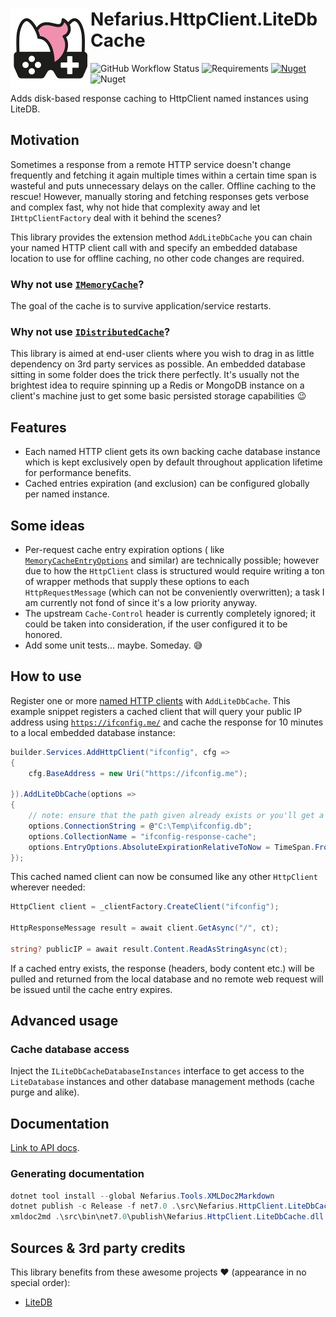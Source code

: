 # <img src="assets/NSS-128x128.png" align="left" />Nefarius.HttpClient.LiteDbCache

![GitHub Workflow Status](https://img.shields.io/github/actions/workflow/status/nefarius/Nefarius.HttpClient.LiteDbCache/build.yml) ![Requirements](https://img.shields.io/badge/Requires-.NET%20%3E%3D6.0-blue.svg) [![Nuget](https://img.shields.io/nuget/v/Nefarius.HttpClient.LiteDbCache)](https://www.nuget.org/packages/Nefarius.HttpClient.LiteDbCache/) ![Nuget](https://img.shields.io/nuget/dt/Nefarius.HttpClient.LiteDbCache)

Adds disk-based response caching to HttpClient named instances using LiteDB.

## Motivation

Sometimes a response from a remote HTTP service doesn't change frequently and fetching it again multiple times within a
certain time span is wasteful and puts unnecessary delays on the caller. Offline caching to the rescue! However,
manually storing and fetching responses gets verbose and complex fast, why not hide that complexity away and
let `IHttpClientFactory` deal with it behind the scenes?

This library provides the extension method `AddLiteDbCache` you can chain your named HTTP client call with and specify
an embedded database location to use for offline caching, no other code changes are required.

### Why not use [`IMemoryCache`](https://learn.microsoft.com/en-us/aspnet/core/performance/caching/memory)?

The goal of the cache is to survive application/service restarts.

### Why not use [`IDistributedCache`](https://learn.microsoft.com/en-us/aspnet/core/performance/caching/distributed)?

This library is aimed at end-user clients where you wish to drag in as little dependency on 3rd party services as
possible. An embedded database sitting in some folder does the trick there perfectly. It's usually not the brightest
idea to require spinning up a Redis or MongoDB instance on a client's machine just to get some basic persisted storage
capabilities 😉

## Features

- Each named HTTP client gets its own backing cache database instance which is kept exclusively open by default
  throughout application lifetime for performance benefits.
- Cached entries expiration (and exclusion) can be configured globally per named instance.

## Some ideas

- Per-request cache entry expiration options (
  like [`MemoryCacheEntryOptions`](https://learn.microsoft.com/en-us/dotnet/api/microsoft.extensions.caching.memory.memorycacheentryoptions)
  and similar) are technically possible; however due to how the `HttpClient` class is structured would require writing a
  ton of wrapper methods that supply these options to each `HttpRequestMessage` (which can not be conveniently
  overwritten); a task I am currently not fond of since it's a low priority anyway.
- The upstream `Cache-Control` header is currently completely ignored; it could be taken into consideration, if the user
  configured it to be honored.
- Add some unit tests... maybe. Someday. 😅

## How to use

Register one or
more [named HTTP clients](https://learn.microsoft.com/en-us/aspnet/core/fundamentals/http-requests#named-clients)
with `AddLiteDbCache`. This example snippet registers a cached client that will query your public IP address
using [`https://ifconfig.me/`](https://ifconfig.me/) and cache the response for 10 minutes to a local embedded database
instance:

```csharp
builder.Services.AddHttpClient("ifconfig", cfg =>
{
    cfg.BaseAddress = new Uri("https://ifconfig.me");
    
}).AddLiteDbCache(options =>
{
    // note: ensure that the path given already exists or you'll get a runtime exception
    options.ConnectionString = @"C:\Temp\ifconfig.db";
    options.CollectionName = "ifconfig-response-cache";
    options.EntryOptions.AbsoluteExpirationRelativeToNow = TimeSpan.FromMinutes(10);
});
```

This cached named client can now be consumed like any other `HttpClient` wherever needed:

```csharp
HttpClient client = _clientFactory.CreateClient("ifconfig");

HttpResponseMessage result = await client.GetAsync("/", ct);

string? publicIP = await result.Content.ReadAsStringAsync(ct);
```

If a cached entry exists, the response (headers, body content etc.) will be pulled and returned from the local database
and no remote web request will be issued until the cache entry expires.

## Advanced usage

### Cache database access

Inject the `ILiteDbCacheDatabaseInstances` interface to get access to the `LiteDatabase` instances and other database
management methods (cache purge and alike).

## Documentation

[Link to API docs](docs/index.md).

### Generating documentation

```PowerShell
dotnet tool install --global Nefarius.Tools.XMLDoc2Markdown
dotnet publish -c Release -f net7.0 .\src\Nefarius.HttpClient.LiteDbCache.csproj
xmldoc2md .\src\bin\net7.0\publish\Nefarius.HttpClient.LiteDbCache.dll .\docs\
```

## Sources & 3rd party credits

This library benefits from these awesome projects ❤ (appearance in no special order):

- [LiteDB](https://github.com/mbdavid/LiteDB)

